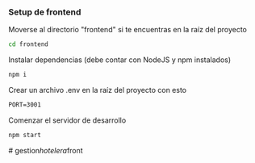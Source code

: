 ### Setup de frontend

Moverse al directorio "frontend" si te encuentras en la raíz del proyecto
```bash
cd frontend 
```

Instalar dependencias (debe contar con NodeJS y npm instalados)
```bash
npm i
```

Crear un archivo .env en la raíz del proyecto con esto
```txt
PORT=3001
```


Comenzar el servidor de desarrollo
```bash
npm start
```

#   g e s t i o n _ h o t e l e r a _ f r o n t  
 